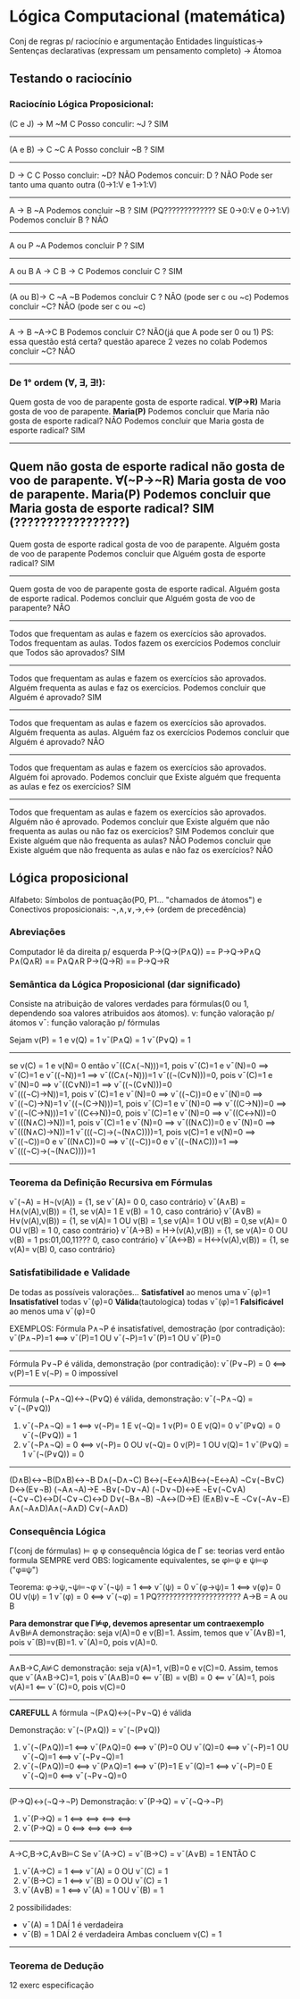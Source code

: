 # Lógica Computacional (matemática)

Conj de regras p/ raciocínio e argumentação
Entidades linguísticas-> Sentenças declarativas (expressam um pensamento completo) -> Átomoa

## Testando o raciocínio
### Raciocínio Lógica Proposicional:
  (C e J) -> M
  ~M
  C
  Posso conculir: ~J ? SIM
  
-------------------------------------------------------------------------------  
  (A e B) -> C
  ~C
  A
  Posso concluir ~B ? SIM

-------------------------------------------------------------------------------  
  D -> C
  C 
  Posso concluir: ~D? NÃO
  Podemos concuir: D ? NÃO
  Pode ser tanto uma quanto outra (0->1:V e 1->1:V)

---------------------------------------------------
A -> B
~A
Podemos concluir ~B ? SIM (PQ????????????? SE 0->0:V e 0->1:V)
Podemos concluir B ? NÃO

----------------------------------------------------
A ou P
~A
Podemos concluir P ? SIM

------------------------------------------------
A ou B
A -> C
B -> C
Podemos concluir C ? SIM

--------------------------------------------------------
(A ou B)-> C
~A
~B
Podemos concluir C ? NÃO (pode ser c ou ~c)
Podemos concluir  ~C? NÃO (pode ser c ou ~c)

--------------------------------------------------
A -> B
~A->C
B
Podemos concluir  C? NÃO(já que A pode ser 0 ou 1) PS: essa questão está certa? questão aparece 2 vezes no colab
Podemos concluir  ~C? NÃO

------------------------------------------------------
### De 1° ordem (∀, ∃, ∃!):
Quem gosta de voo de parapente gosta de esporte radical. **∀(P->R)**
Maria gosta de voo de parapente.                         **Maria(P)**
Podemos concluir que Maria não gosta de esporte radical? NÃO
Podemos concluir que Maria gosta de esporte radical? SIM

------------------------------------------------------------
Quem não gosta de esporte radical não gosta de voo de parapente. **∀(~P->~R)**
Maria gosta de voo de parapente.                                 **Maria(P)**
Podemos concluir que Maria gosta de esporte radical? SIM (?????????????????)
--------------------------------------------------
Quem gosta de esporte radical gosta de voo de parapente.
Alguém gosta de voo de parapente
Podemos concluir que Alguém gosta de esporte radical? SIM

-----------------------------------------------
Quem gosta de voo de parapente gosta de esporte radical. 
Alguém gosta de esporte radical. 
Podemos concluir que Alguém gosta de voo de parapente? NÃO

---------------------------------------------------------------
Todos que frequentam as aulas e fazem os exercícios são aprovados.
Todos frequentam as aulas.
Todos fazem os exercícios
Podemos concluir que Todos são aprovados? SIM

-----------------
Todos que frequentam as aulas e fazem os exercícios são aprovados.
Alguém frequenta as aulas e faz os exercícios.
Podemos concluir que Alguém é aprovado? SIM

---------------------------
Todos que frequentam as aulas e fazem os exercícios são aprovados.
Alguém frequenta as aulas.
Alguém faz os exercícios
Podemos concluir que Alguém é aprovado? NÃO

---------------------------
Todos que frequentam as aulas e fazem os exercícios são aprovados.
Alguém foi aprovado.
Podemos concluir que Existe alguém que frequenta as aulas e fez os exercícios? SIM

--------------------------------
Todos que frequentam as aulas e fazem os exercícios são aprovados.
Alguém não é aprovado.
Podemos concluir que Existe alguém que não frequenta as aulas ou não faz os exercícios? SIM
Podemos concluir que Existe alguém que não frequenta as aulas? NÃO
Podemos concluir que Existe alguém que não frequenta as aulas e não faz os exercícios? NÃO 

## Lógica proposicional
Alfabeto: Símbolos de pontuação(P0, P1... "chamados de átomos") e Conectivos proposicionais: ¬,∧,∨,→,↔ (ordem de precedência)

### Abreviações

Computador lê da direita p/ esquerda
P->(Q->(P∧Q)) == P->Q->P∧Q
P∧(Q∧R) == P∧Q∧R 
P→(Q→R) == P→Q→R 

### Semântica da Lógica Proposicional (dar significado)
Consiste na atribuição de valores verdades para fórmulas(0 ou 1, dependendo soa valores atribuidos aos átomos).
v: função valoração p/ átomos
v¯: função valoração p/ fórmulas

Sejam v(P) = 1 e v(Q) = 1
  v¯(P∧Q) = 1
  v¯(P∨Q) = 1

------------------------------------------
se v(C) = 1 e v(N)= 0 então 
  v¯((C∧(¬N)))=1, pois v¯(C)=1 e v¯(N)=0 ⟹ v¯(C)=1 e v¯((¬N))=1 ⟹ v¯((C∧(¬N)))=1
  v¯((¬(C∨N)))=0, pois v¯(C)=1 e v¯(N)=0 ⟹ v¯((C∨N))=1 ⟹ v¯((¬(C∨N)))=0  
  v¯(((¬C)→N))=1, pois v¯(C)=1 e v¯(N)=0 ⟹ v¯((¬C))=0 e v¯(N)=0 ⟹ v¯((¬C)→N)=1
  v¯((¬(C→N)))=1, pois v¯(C)=1 e v¯(N)=0 ⟹ v¯((C→N))=0 ⟹ v¯((¬(C→N)))=1
  v¯((C↔N))=0, pois v¯(C)=1 e v¯(N)=0 ⟹ v¯((C↔N))=0
  v¯(((N∧C)→N))=1, pois v¯(C)=1 e v¯(N)=0 ⟹ v¯((N∧C))=0 e v¯(N)=0 ⟹ v¯(((N∧C)→N))=1
  v¯(((¬C)→(¬(N∧C))))=1, pois v(C)=1 e v(N)=0 ⟹ v¯((¬C))=0 e v¯((N∧C))=0 ⟹ v¯((¬C))=0 e v¯((¬(N∧C)))=1 ⟹ v¯(((¬C)→(¬(N∧C))))=1
  
----------------------------------------------
### Teorema da Definição Recursiva em Fórmulas
v¯(¬A) = H¬(v(A))           = {1, se v¯(A)= 0
                            0, caso contrário}
v¯(A∧B) = H∧(v(A),v(B))     = {1, se v(A)= 1 E v(B) = 1
                            0, caso contrário}
v¯(A∨B) = H∨(v(A),v(B))     = {1, se v(A)= 1 OU v(B) = 1,se v(A)= 1 OU v(B) = 0,se v(A)= 0 OU v(B) = 1
                            0, caso contrário}
v¯(A->B) = H->(v(A),v(B))   = {1, se v(A)= 0 OU v(B) = 1  ps:01,00,11???
                            0, caso contrário}
v¯(A<->B) = H<->(v(A),v(B)) = {1, se v(A)= v(B)
                            0, caso contrário}
                            
### Satisfatibilidade e Validade
De todas as possíveis valorações... 
  **Satisfatível** ao menos uma v¯(φ)=1
  **Insatisfatível** todas v¯(φ)=0
  **Válida**(tautologica) todas v¯(φ)=1
  **Falsificável** ao menos uma v¯(φ)=0

EXEMPLOS:
Fórmula P∧¬P é insatisfatível, demostração (por contradição):
v¯(P∧¬P)=1 ⟺ v¯(P)=1 OU v¯(¬P)=1
               v¯(P)=1 OU v¯(P)=0
               
-------------------------------------
Fórmula P∨¬P é válida, demonstração (por contradição):
v¯(P∨¬P) = 0 ⟺ v(P)=1 E v(¬P) = 0 impossível

-------------------------------------
Fórmula (¬P∧¬Q)<->¬(P∨Q) é válida, demonstração:
v¯(¬P∧¬Q) = v¯(¬(P∨Q))
1. v¯(¬P∧¬Q) = 1 ⟺ v(¬P)= 1 E v(¬Q)= 1
                    v(P)= 0  E  v(Q)= 0
                    v¯(P∨Q) = 0
                    v¯(¬(P∨Q)) = 1
2. v¯(¬P∧¬Q) = 0 ⟺ v(¬P)= 0 OU v(¬Q)= 0
                     v(P)= 1 OU v(Q)= 1
                     v¯(P∨Q) = 1
                     v¯(¬(P∨Q)) = 0

-------------------------------------
(D∧B)↔¬B(D∧B)↔¬B
D∧(¬D∧¬C)
B↔(¬E↔A)B↔(¬E↔A)
¬C∨(¬B∨C)
D↔(E∨¬B)
(¬A∧¬A)→E
¬B∨(¬D∨¬A)
(¬D∨¬D)↔E
¬E∨(¬C∨A)
(¬C∨¬C)↔D(¬C∨¬C)↔D
D∨(¬B∧¬B)
¬A↔(D→E)
(E∧B)∨¬E
¬C∨(¬A∨¬E)
A∧(¬A∧D)A∧(¬A∧D)
C∨(¬A∧D)

### Consequência Lógica
Γ(conj de fórmulas) ⊨ φ
φ consequência lógica de Γ se: teorias verd então formula SEMPRE verd
OBS: logicamente equivalentes, se φ⊨ψ e ψ⊨φ ("φ≡ψ")

Teorema: φ→ψ,¬ψ⊨¬φ
v¯(¬ψ) = 1 ⟺ v¯(ψ) = 0
v¯(φ→ψ)= 1  ⟺ v(φ)= 0 OU v(ψ) = 1
v¯(φ) = 0 ⟺ v¯(¬φ) = 1
PQ????????????????????? A->B = A ou B
 
**Para demonstrar que Γ⊭φ, devemos apresentar um contraexemplo**
A∨B⊭A
demonstração: seja v(A)=0 e v(B)=1. Assim, temos que
        v¯(A∨B)=1, pois v¯(B)=v(B)=1.
        v¯(A)=0, pois v(A)=0.

---------------------------------------------
A∧B→C,A⊭C
demonstração: seja v(A)=1, v(B)=0 e v(C)=0. Assim, temos que 
v¯(A∧B→C)=1, pois v¯(A∧B)=0 ⟸ v¯(B) = v(B) = 0 ⟸ v¯(A)=1, pois v(A)=1 ⟸ v¯(C)=0, pois v(C)=0

-----------------------------------------------
**CAREFULL**
A fórmula ¬(P∧Q)↔(¬P∨¬Q) é válida

Demonstração: v¯(¬(P∧Q)) = v¯(¬(P∨Q))
1. v¯(¬(P∧Q))=1 ⟺ v¯(P∧Q)=0
                ⟺ v¯(P)=0 OU v¯(Q)=0
                ⟺ v¯(¬P)=1 OU v¯(¬Q)=1
                ⟺ v¯(¬P∨¬Q)=1
2. v¯(¬(P∧Q))=0 ⟺ v¯(P∧Q)=1
                ⟺ v¯(P)=1 E v¯(Q)=1
                ⟺ v¯(¬P)=0 E v¯(¬Q)=0
                ⟺ v¯(¬P∨¬Q)=0
                
------------------------------------------                
(P→Q)↔(¬Q→¬P)
Demonstração: v¯(P→Q) = v¯(¬Q→¬P) 
1. v¯(P→Q) = 1 ⟺ 
               ⟺ 
               ⟺ 
               ⟺ 
2. v¯(P→Q) = 0 ⟺ 
               ⟺ 
               ⟺ 
               ⟺ 

-----------------------------------------
A→C,B→C,A∨B⊨C
Se v¯(A→C) = v¯(B→C) = v¯(A∨B) = 1 ENTÃO C
1. v¯(A→C) = 1 ⟺ v¯(A) = 0 OU v¯(C) = 1
2. v¯(B→C) = 1 ⟺ v¯(B) = 0 OU v¯(C) = 1
3. v¯(A∨B) = 1 ⟺ v¯(A) = 1 OU v¯(B) = 1

2 possibilidades:
* v¯(A) = 1 DAÍ 1 é verdadeira
* v¯(B) = 1 DAÍ 2 é verdadeira
Ambas concluem v(C) = 1

--------------------------------------------
### Teorema de Dedução


12 exerc especificação

